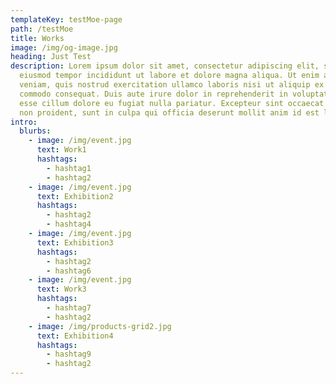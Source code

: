```yaml
---
templateKey: testMoe-page
path: /testMoe
title: Works
image: /img/og-image.jpg
heading: Just Test
description: Lorem ipsum dolor sit amet, consectetur adipiscing elit, sed do
  eiusmod tempor incididunt ut labore et dolore magna aliqua. Ut enim ad minim
  veniam, quis nostrud exercitation ullamco laboris nisi ut aliquip ex ea
  commodo consequat. Duis aute irure dolor in reprehenderit in voluptate velit
  esse cillum dolore eu fugiat nulla pariatur. Excepteur sint occaecat cupidatat
  non proident, sunt in culpa qui officia deserunt mollit anim id est laborum.
intro:
  blurbs:
    - image: /img/event.jpg
      text: Work1
      hashtags:
        - hashtag1
        - hashtag2
    - image: /img/event.jpg
      text: Exhibition2
      hashtags:
        - hashtag2
        - hashtag4
    - image: /img/event.jpg
      text: Exhibition3
      hashtags:
        - hashtag2
        - hashtag6
    - image: /img/event.jpg
      text: Work3
      hashtags:
        - hashtag7
        - hashtag2
    - image: /img/products-grid2.jpg
      text: Exhibition4
      hashtags:
        - hashtag9
        - hashtag2
---
```

